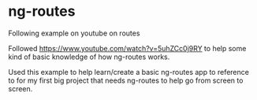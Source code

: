 # ng-routes
Following example on youtube on routes

Followed https://www.youtube.com/watch?v=5uhZCc0j9RY to help some kind of basic knowledge of how ng-routes works.

Used this example to help learn/create a basic ng-routes app to reference to for my first big project that needs ng-routes to help go from screen to screen.
